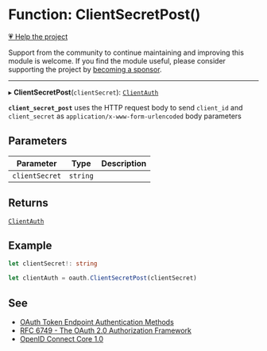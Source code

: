 # Function: ClientSecretPost()

[💗 Help the project](https://github.com/sponsors/panva)

Support from the community to continue maintaining and improving this module is welcome. If you find the module useful, please consider supporting the project by [becoming a sponsor](https://github.com/sponsors/panva).

***

▸ **ClientSecretPost**(`clientSecret`): [`ClientAuth`](../type-aliases/ClientAuth.md)

**`client_secret_post`** uses the HTTP request body to send `client_id` and `client_secret` as
`application/x-www-form-urlencoded` body parameters

## Parameters

| Parameter | Type | Description |
| ------ | ------ | ------ |
| `clientSecret` | `string` |  |

## Returns

[`ClientAuth`](../type-aliases/ClientAuth.md)

## Example

```ts
let clientSecret!: string

let clientAuth = oauth.ClientSecretPost(clientSecret)
```

## See

 - [OAuth Token Endpoint Authentication Methods](https://www.iana.org/assignments/oauth-parameters/oauth-parameters.xhtml#token-endpoint-auth-method)
 - [RFC 6749 - The OAuth 2.0 Authorization Framework](https://www.rfc-editor.org/rfc/rfc6749.html#section-2.3)
 - [OpenID Connect Core 1.0](https://openid.net/specs/openid-connect-core-1_0.html#ClientAuthentication)
